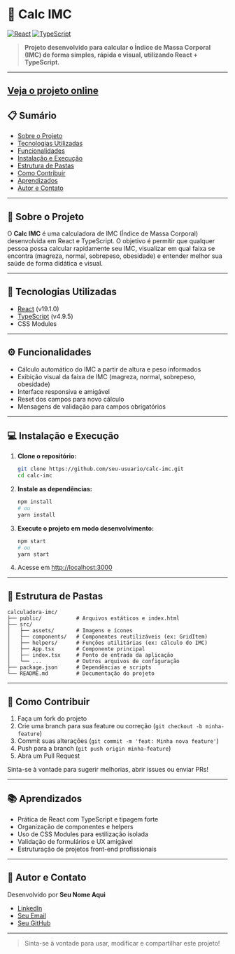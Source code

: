 # 🧮 Calc IMC

[![React](https://img.shields.io/badge/React-19.1.0-61dafb?logo=react)](https://reactjs.org/)
[![TypeScript](https://img.shields.io/badge/TypeScript-4.9.5-3178c6?logo=typescript)](https://www.typescriptlang.org/)

> **Projeto desenvolvido para calcular o Índice de Massa Corporal (IMC) de forma simples, rápida e visual, utilizando React + TypeScript.**

---
<h2>
<a href="https://mediadesaude.netlify.app"> Veja o projeto online </a>
</h2>



## 📋 Sumário
- [Sobre o Projeto](#sobre-o-projeto)
- [Tecnologias Utilizadas](#tecnologias-utilizadas)
- [Funcionalidades](#funcionalidades)
- [Instalação e Execução](#instalacao-e-execucao)
- [Estrutura de Pastas](#estrutura-de-pastas)
- [Como Contribuir](#como-contribuir)
- [Aprendizados](#aprendizados)
- [Autor e Contato](#autor-e-contato)

---

## 📝 Sobre o Projeto

O **Calc IMC** é uma calculadora de IMC (Índice de Massa Corporal) desenvolvida em React e TypeScript. O objetivo é permitir que qualquer pessoa possa calcular rapidamente seu IMC, visualizar em qual faixa se encontra (magreza, normal, sobrepeso, obesidade) e entender melhor sua saúde de forma didática e visual.

---

## 🚀 Tecnologias Utilizadas

- [React](https://reactjs.org/) (v19.1.0)
- [TypeScript](https://www.typescriptlang.org/) (v4.9.5)
- CSS Modules

---

## ⚙️ Funcionalidades

- Cálculo automático do IMC a partir de altura e peso informados
- Exibição visual da faixa de IMC (magreza, normal, sobrepeso, obesidade)
- Interface responsiva e amigável
- Reset dos campos para novo cálculo
- Mensagens de validação para campos obrigatórios

---

## 💻 Instalação e Execução

1. **Clone o repositório:**
   ```bash
   git clone https://github.com/seu-usuario/calc-imc.git
   cd calc-imc
   ```
2. **Instale as dependências:**
   ```bash
   npm install
   # ou
   yarn install
   ```
3. **Execute o projeto em modo desenvolvimento:**
   ```bash
   npm start
   # ou
   yarn start
   ```
4. Acesse em [http://localhost:3000](http://localhost:3000)

---

## 📁 Estrutura de Pastas

```
calculadora-imc/
├── public/           # Arquivos estáticos e index.html
├── src/
│   ├── assets/       # Imagens e ícones
│   ├── components/   # Componentes reutilizáveis (ex: GridItem)
│   ├── helpers/      # Funções utilitárias (ex: cálculo do IMC)
│   ├── App.tsx       # Componente principal
│   ├── index.tsx     # Ponto de entrada da aplicação
│   └── ...           # Outros arquivos de configuração
├── package.json      # Dependências e scripts
└── README.md         # Documentação do projeto
```

---

## 🤝 Como Contribuir

1. Faça um fork do projeto
2. Crie uma branch para sua feature ou correção (`git checkout -b minha-feature`)
3. Commit suas alterações (`git commit -m 'feat: Minha nova feature'`)
4. Push para a branch (`git push origin minha-feature`)
5. Abra um Pull Request

Sinta-se à vontade para sugerir melhorias, abrir issues ou enviar PRs!

---

## 📚 Aprendizados

- Prática de React com TypeScript e tipagem forte
- Organização de componentes e helpers
- Uso de CSS Modules para estilização isolada
- Validação de formulários e UX amigável
- Estruturação de projetos front-end profissionais

---

## 👤 Autor e Contato

Desenvolvido por **Seu Nome Aqui**

- [LinkedIn](https://www.linkedin.com/in/micael-abud)
- [Seu Email](mailto:micaelabud21@gmail.com)
- [Seu GitHub](https://github.com/micas-tsx)

---

> Sinta-se à vontade para usar, modificar e compartilhar este projeto!
